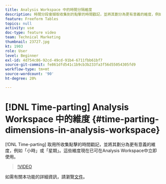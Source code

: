 ```yaml
---
title: Analysis Workspace 中的時間分隔維度
description: 時間分段會擷取收集到的點擊的時間戳記，並將其劃分為更有意義的維度，例如「小時」或「星期」。 這些維度現在已可在Analysis Workspace中立即使用。
feature: Freeform Tables
topics: null
activity: use
doc-type: feature video
team: Technical Marketing
thumbnail: 23727.jpg
kt: 1903
role: User
level: Beginner
exl-id: 4d754c86-92cd-49cd-91b4-6711fbb61bf7
source-git-commit: fe861dfd541c1b9cb3b233fa3f56d55054305fd9
workflow-type: tm+mt
source-wordcount: '90'
ht-degree: 20%

---
```


# [!DNL Time-parting] Analysis Workspace 中的維度 {#time-parting-dimensions-in-analysis-workspace}

[!DNL Time-parting] 取用所收集點擊的時間戳記，並將其劃分為更有意義的維度，例如「小時」或「星期」。這些維度現在已可在Analysis Workspace中立即使用。

>[!VIDEO](https://video.tv.adobe.com/v/23727/?quality=12)

如需有關本功能的詳細資訊，請瀏覽[文件](https://experienceleague.adobe.com/docs/analytics/analyze/analysis-workspace/components/dimensions/time-parting-dimensions.html?lang=en)。

